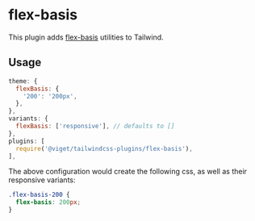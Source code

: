 # flex-basis

This plugin adds [flex-basis](https://developer.mozilla.org/en-US/docs/Web/CSS/flex-basis) utilities to Tailwind.

## Usage

```js
theme: {
  flexBasis: {
    '200': '200px',
  },
},
variants: {
  flexBasis: ['responsive'], // defaults to []
},
plugins: [
  require('@viget/tailwindcss-plugins/flex-basis'),
],
```

The above configuration would create the following css, as well as their responsive variants:

```css
.flex-basis-200 {
  flex-basis: 200px;
}
```
